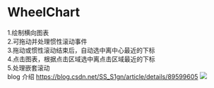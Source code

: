 # WheelChart
1.绘制横向图表  
2.可拖动并处理惯性滚动事件  
3.拖动或惯性滚动结束后，自动选中离中心最近的下标   
4.点击图表，根据点击区域选中离点击区域最近的下标  
5.处理嵌套滚动  
blog 介绍 https://blog.csdn.net/SS_S1gn/article/details/89599605
![](https://github.com/SilenceBurst/WheelChart/blob/master/gif/example.gif)

